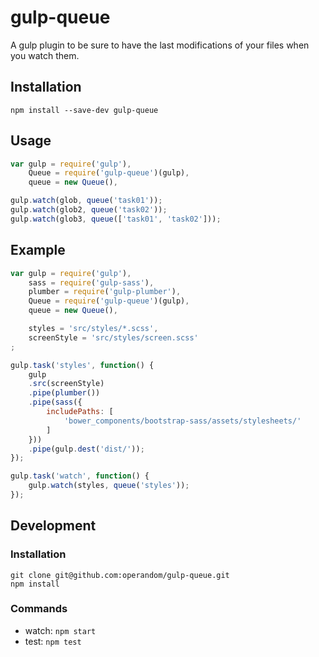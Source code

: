 gulp-queue
==========

A gulp plugin to be sure to have the last modifications of your files when you watch them.


Installation
------------

```shell
npm install --save-dev gulp-queue
```

Usage
-----

```javascript
var gulp = require('gulp'),
    Queue = require('gulp-queue')(gulp),
    queue = new Queue(),
```

```javascript
gulp.watch(glob, queue('task01'));
gulp.watch(glob2, queue('task02'));
gulp.watch(glob3, queue(['task01', 'task02']));
```

Example
-------

```javascript
var gulp = require('gulp'),
    sass = require('gulp-sass'),
    plumber = require('gulp-plumber'),
    Queue = require('gulp-queue')(gulp),
    queue = new Queue(),

    styles = 'src/styles/*.scss',
    screenStyle = 'src/styles/screen.scss'
;

gulp.task('styles', function() {
    gulp
    .src(screenStyle)
    .pipe(plumber())
    .pipe(sass({
        includePaths: [
            'bower_components/bootstrap-sass/assets/stylesheets/'
        ]
    }))
    .pipe(gulp.dest('dist/'));
});

gulp.task('watch', function() {
    gulp.watch(styles, queue('styles'));
});

```


Development
-----------

### Installation
```shell
git clone git@github.com:operandom/gulp-queue.git
npm install
```

### Commands

 * watch: `npm start`
 * test: `npm test`
